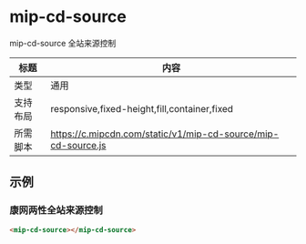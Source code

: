 # mip-cd-source

mip-cd-source 全站来源控制

标题|内容
----|----
类型|通用
支持布局|responsive,fixed-height,fill,container,fixed
所需脚本|https://c.mipcdn.com/static/v1/mip-cd-source/mip-cd-source.js

## 示例

### 康网两性全站来源控制
```html
<mip-cd-source></mip-cd-source>
```  

